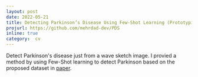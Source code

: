 ```yaml
---
layout: post
date: 2022-05-21
title: Detecting Parkinson’s Disease Using Few-Shot Learning (Prototypical Networks)
projurl: https://github.com/mehrdad-dev/PDS
inline: true
category:  cv
---
```

Detect Parkinson's disease just from a wave sketch image. I provied a method by using Few-Shot learning to detect Parkinson based on the proposed dataset in [paper](https://www.frontiersin.org/articles/10.3389/fneur.2017.00435/full).
